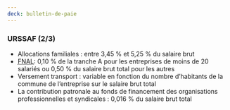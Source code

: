 ```yaml
---
deck: bulletin-de-paie
---
```


### URSSAF (2/3)

* Allocations familiales : entre 3,45 % et 5,25 % du salaire brut
* <abbr title="Fonds National d'Aide au Logement">FNAL</abbr>: 0,10 % de la tranche A pour les entreprises de moins de 20 salariés ou 0,50 % du salaire brut total pour les autres
* Versement transport : variable en fonction du nombre d’habitants de la commune de l’entreprise sur le salaire brut total
* La contribution patronale au fonds de financement des organisations professionnelles et syndicales : 0,016 % du salaire brut total
